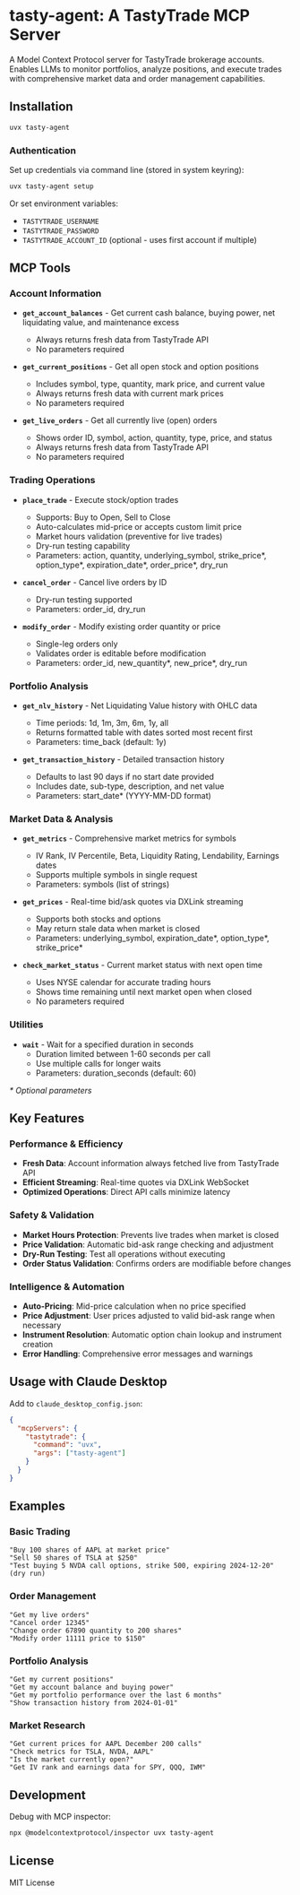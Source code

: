 # tasty-agent: A TastyTrade MCP Server

A Model Context Protocol server for TastyTrade brokerage accounts. Enables LLMs to monitor portfolios, analyze positions, and execute trades with comprehensive market data and order management capabilities.

## Installation

```bash
uvx tasty-agent
```

### Authentication

Set up credentials via command line (stored in system keyring):

```bash
uvx tasty-agent setup
```

Or set environment variables:
- `TASTYTRADE_USERNAME`
- `TASTYTRADE_PASSWORD`
- `TASTYTRADE_ACCOUNT_ID` (optional - uses first account if multiple)

## MCP Tools

### Account Information
- **`get_account_balances`** - Get current cash balance, buying power, net liquidating value, and maintenance excess
  - Always returns fresh data from TastyTrade API
  - No parameters required

- **`get_current_positions`** - Get all open stock and option positions
  - Includes symbol, type, quantity, mark price, and current value
  - Always returns fresh data with current mark prices
  - No parameters required

- **`get_live_orders`** - Get all currently live (open) orders
  - Shows order ID, symbol, action, quantity, type, price, and status
  - Always returns fresh data from TastyTrade API
  - No parameters required

### Trading Operations
- **`place_trade`** - Execute stock/option trades
  - Supports: Buy to Open, Sell to Close
  - Auto-calculates mid-price or accepts custom limit price
  - Market hours validation (preventive for live trades)
  - Dry-run testing capability
  - Parameters: action, quantity, underlying_symbol, strike_price*, option_type*, expiration_date*, order_price*, dry_run

- **`cancel_order`** - Cancel live orders by ID
  - Dry-run testing supported
  - Parameters: order_id, dry_run

- **`modify_order`** - Modify existing order quantity or price
  - Single-leg orders only
  - Validates order is editable before modification
  - Parameters: order_id, new_quantity*, new_price*, dry_run

### Portfolio Analysis
- **`get_nlv_history`** - Net Liquidating Value history with OHLC data
  - Time periods: 1d, 1m, 3m, 6m, 1y, all
  - Returns formatted table with dates sorted most recent first
  - Parameters: time_back (default: 1y)

- **`get_transaction_history`** - Detailed transaction history
  - Defaults to last 90 days if no start date provided
  - Includes date, sub-type, description, and net value
  - Parameters: start_date* (YYYY-MM-DD format)

### Market Data & Analysis
- **`get_metrics`** - Comprehensive market metrics for symbols
  - IV Rank, IV Percentile, Beta, Liquidity Rating, Lendability, Earnings dates
  - Supports multiple symbols in single request
  - Parameters: symbols (list of strings)

- **`get_prices`** - Real-time bid/ask quotes via DXLink streaming
  - Supports both stocks and options
  - May return stale data when market is closed
  - Parameters: underlying_symbol, expiration_date*, option_type*, strike_price*

- **`check_market_status`** - Current market status with next open time
  - Uses NYSE calendar for accurate trading hours
  - Shows time remaining until next market open when closed
  - No parameters required

### Utilities
- **`wait`** - Wait for a specified duration in seconds
  - Duration limited between 1-60 seconds per call
  - Use multiple calls for longer waits
  - Parameters: duration_seconds (default: 60)

*\* Optional parameters*

## Key Features

### Performance & Efficiency
- **Fresh Data**: Account information always fetched live from TastyTrade API
- **Efficient Streaming**: Real-time quotes via DXLink WebSocket
- **Optimized Operations**: Direct API calls minimize latency

### Safety & Validation
- **Market Hours Protection**: Prevents live trades when market is closed
- **Price Validation**: Automatic bid-ask range checking and adjustment
- **Dry-Run Testing**: Test all operations without executing
- **Order Status Validation**: Confirms orders are modifiable before changes

### Intelligence & Automation
- **Auto-Pricing**: Mid-price calculation when no price specified
- **Price Adjustment**: User prices adjusted to valid bid-ask range when necessary
- **Instrument Resolution**: Automatic option chain lookup and instrument creation
- **Error Handling**: Comprehensive error messages and warnings

## Usage with Claude Desktop

Add to `claude_desktop_config.json`:

```json
{
  "mcpServers": {
    "tastytrade": {
      "command": "uvx",
      "args": ["tasty-agent"]
    }
  }
}
```

## Examples

### Basic Trading
```
"Buy 100 shares of AAPL at market price"
"Sell 50 shares of TSLA at $250"
"Test buying 5 NVDA call options, strike 500, expiring 2024-12-20" (dry run)
```

### Order Management
```
"Get my live orders"
"Cancel order 12345"
"Change order 67890 quantity to 200 shares"
"Modify order 11111 price to $150"
```

### Portfolio Analysis
```
"Get my current positions"
"Get my account balance and buying power"
"Get my portfolio performance over the last 6 months"
"Show transaction history from 2024-01-01"
```

### Market Research
```
"Get current prices for AAPL December 200 calls"
"Check metrics for TSLA, NVDA, AAPL"
"Is the market currently open?"
"Get IV rank and earnings data for SPY, QQQ, IWM"
```

## Development

Debug with MCP inspector:
```bash
npx @modelcontextprotocol/inspector uvx tasty-agent
```

## License

MIT License
